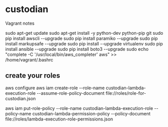# custodian

Vagrant notes

sudo apt-get update
sudo apt-get install -y python-dev python-pip git
sudo pip install awscli --upgrade
sudo pip install paramiko --upgrade
sudo pip install markupsafe --upgrade
sudo pip install --upgrade virtualenv
sudo pip install ansible --upgrade
sudo pip install boto3 --upgrade
sudo echo "complete -C '/usr/local/bin/aws_completer' aws" >> /home/vagrant/.bashrc

## create your roles
aws configure
aws iam create-role --role-name custodian-lambda-execution-role --assume-role-policy-document file://roles/role-for-custodian.json

aws iam put-role-policy --role-name custodian-lambda-execution-role --policy-name custodian-lambda-permission-policy --policy-document file://roles/lambda-execution-role-permissions.json
